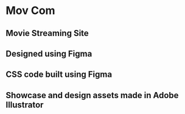 # Mov Com

## Movie Streaming Site 

## Designed using Figma
## CSS code built using Figma 

## Showcase and design assets made in Adobe Illustrator  

